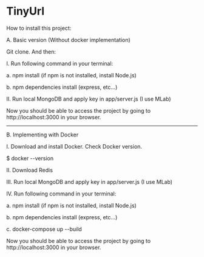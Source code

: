 # TinyUrl

How to install this project:

A. Basic version (Without docker implementation)

Git clone. And then:

I. Run following command in your terminal:

a. npm install (if npm is not installed, install Node.js)

b. npm dependencies install (express, etc...)

II. Run local MongoDB and apply key in app/server.js (I use MLab)

Now you should be able to access the project by going to http://localhost:3000 in your browser.

----------------------------------------------------------------------------------------------------

B. Implementing with Docker

I. Download and install Docker. Check Docker version.

$ docker --version

II. Download Redis

III. Run local MongoDB and apply key in app/server.js (I use MLab)

IV. Run following command in your terminal:

a. npm install (if npm is not installed, install Node.js)

b. npm dependencies install (express, etc...)

c. docker-compose up --build

Now you should be able to access the project by going to http://localhost:3000 in your browser.
